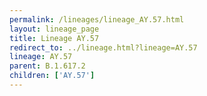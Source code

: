 ```yaml
---
permalink: /lineages/lineage_AY.57.html
layout: lineage_page
title: Lineage AY.57
redirect_to: ../lineage.html?lineage=AY.57
lineage: AY.57
parent: B.1.617.2
children: ['AY.57']
---
```

